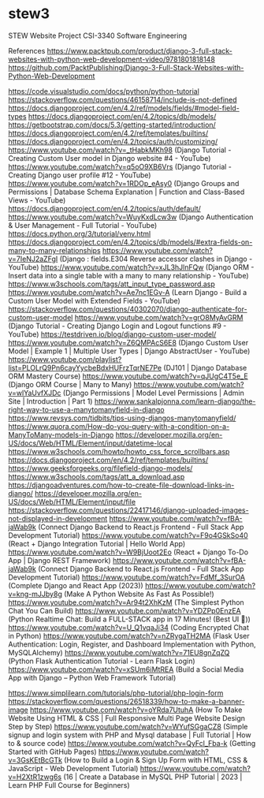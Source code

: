 # stew3
STEW Website Project
CSI-3340 Software Engineering

References
https://www.packtpub.com/product/django-3-full-stack-websites-with-python-web-development-video/9781801818148
https://github.com/PacktPublishing/Django-3-Full-Stack-Websites-with-Python-Web-Development

https://code.visualstudio.com/docs/python/python-tutorial
https://stackoverflow.com/questions/46158714/include-is-not-defined
https://docs.djangoproject.com/en/4.2/ref/models/fields/#model-field-types
https://docs.djangoproject.com/en/4.2/topics/db/models/
https://getbootstrap.com/docs/5.3/getting-started/introduction/
https://docs.djangoproject.com/en/4.2/ref/templates/builtins/
https://docs.djangoproject.com/en/4.2/topics/auth/customizing/
https://www.youtube.com/watch?v=_tHabkMKh98 (Django Tutorial - Creating Custom User model in Django website #4 - YouTube)
https://www.youtube.com/watch?v=q5oO9XB6Vrs (Django Tutorial - Creating Django user profile #12 - YouTube)
https://www.youtube.com/watch?v=1RDOp_eAsy0 (Django Groups and Permissions | Database Schema Explanation | Function and Class-Based Views - YouTube)
https://docs.djangoproject.com/en/4.2/topics/auth/default/
https://www.youtube.com/watch?v=WuyKxdLcw3w (Django Authentication & User Management - Full Tutorial - YouTube)
https://docs.python.org/3/tutorial/venv.html
https://docs.djangoproject.com/en/4.2/topics/db/models/#extra-fields-on-many-to-many-relationships
https://www.youtube.com/watch?v=7IeNJ2aZFgI (Django : fields.E304 Reverse accessor clashes in Django - YouTube)
https://www.youtube.com/watch?v=xJL3hJlnFQw (Django ORM - Insert data into a single table with a many to many relationship - YouTube)
https://www.w3schools.com/tags/att_input_type_password.asp
https://www.youtube.com/watch?v=Ae7nc1EGv-A (Learn Django - Build a Custom User Model with Extended Fields - YouTube)
https://stackoverflow.com/questions/40302070/django-authenticate-for-custom-user-model
https://www.youtube.com/watch?v=grO8MyAvGRM (Django Tutorial - Creating Django Login and Logout functions #9 - YouTube)
https://testdriven.io/blog/django-custom-user-model/
https://www.youtube.com/watch?v=Z6QMPAcS6E8 (Django Custom User Model | Example 1 | Multiple User Types | Django AbstractUser - YouTube)
https://www.youtube.com/playlist?list=PLOLrQ9Pn6cayYycbeBdxHUFrzTqrNE7Pe (DJ101 | Django Database ORM Mastery Course)
https://www.youtube.com/watch?v=qJUgC4T5e_E (Django ORM Course | Many to Many)
https://www.youtube.com/watch?v=wlYaUvfXJDc (Django Permissions | Model Level Permissions | Admin Site | Introduction | Part 1)
https://www.sankalpjonna.com/learn-django/the-right-way-to-use-a-manytomanyfield-in-django
https://www.revsys.com/tidbits/tips-using-djangos-manytomanyfield/
https://www.quora.com/How-do-you-query-with-a-condition-on-a-ManyToMany-models-in-Django
https://developer.mozilla.org/en-US/docs/Web/HTML/Element/input/datetime-local
https://www.w3schools.com/howto/howto_css_force_scrollbars.asp
https://docs.djangoproject.com/en/4.2/ref/templates/builtins/
https://www.geeksforgeeks.org/filefield-django-models/
https://www.w3schools.com/tags/att_a_download.asp
https://djangoadventures.com/how-to-create-file-download-links-in-django/
https://developer.mozilla.org/en-US/docs/Web/HTML/Element/input/file
https://stackoverflow.com/questions/22417146/django-uploaded-images-not-displayed-in-development
https://www.youtube.com/watch?v=fBA-jaWab9k (Connect Django Backend to React.js Frontend - Full Stack App Development Tutorial)
https://www.youtube.com/watch?v=F9o4GSkSo40 (React + Django Integration Tutorial | Hello World App)
https://www.youtube.com/watch?v=W9BjUoot2Eo (React + Django To-Do App | Django REST Framework)
https://www.youtube.com/watch?v=fBA-jaWab9k (Connect Django Backend to React.js Frontend - Full Stack App Development Tutorial)
https://www.youtube.com/watch?v=FdMf_3SurOA (Complete Django and React App (2023))
https://www.youtube.com/watch?v=kng-mJJby8g (Make A Python Website As Fast As Possible!)
https://www.youtube.com/watch?v=Ar94t2XhKzM (The Simplest Python Chat You Can Build)
https://www.youtube.com/watch?v=YDZPp0EnzEA (Python Realtime Chat: Build a FULL-STACK app in 17 Minutes! (Best UI 🤩))
https://www.youtube.com/watch?v=U_Q1vqaJi34 (Coding Encrypted Chat in Python)
https://www.youtube.com/watch?v=nZRygaTH2MA (Flask User Authentication: Login, Register, and Dashboard Implementation with Python, MySQLAlchemy)
https://www.youtube.com/watch?v=71EU8gnZqZQ (Python Flask Authentication Tutorial - Learn Flask Login)
https://www.youtube.com/watch?v=xSUm6iMtREA (Build a Social Media App with Django – Python Web Framework Tutorial)

https://www.simplilearn.com/tutorials/php-tutorial/php-login-form
https://stackoverflow.com/questions/26518339/how-to-make-a-banner-image
https://www.youtube.com/watch?v=oYRda7UtuhA (How To Make Website Using HTML & CSS | Full Responsive Multi Page Website Design Step by Step)
https://www.youtube.com/watch?v=WYufSGgaCZ8 (Simple signup and login system with PHP and Mysql database | Full Tutorial | How to & source code)
https://www.youtube.com/watch?v=QyFcl_Fba-k (Getting Started with GitHub Pages)
https://www.youtube.com/watch?v=3GsKEtBcGTk (How to Build a Login & Sign Up Form with HTML, CSS & JavaScript - Web Development Tutorial)
https://www.youtube.com/watch?v=H2XtR1zwg6s (16 | Create a Database in MySQL PHP Tutorial | 2023 | Learn PHP Full Course for Beginners)

